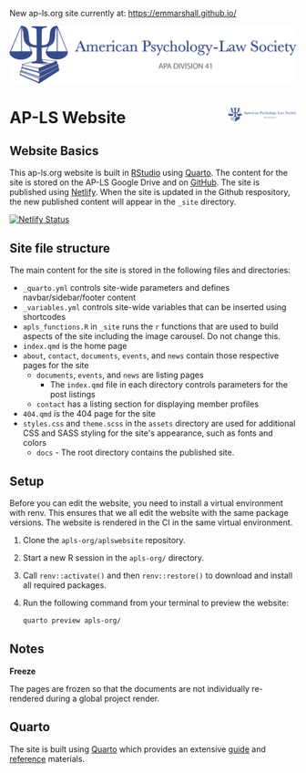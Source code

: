 

New ap-ls.org site currently at: https://emmarshall.github.io/

![Logo for American Psychology-Law
Society](images/APLS_general_logo.png)


# AP-LS Website <img src="images/APLS_general_logo.png" align="right" width = "120" />

## Website Basics

This ap-ls.org website is built in [RStudio](https://www.rstudio.com/) using [Quarto](https://quarto.org). The content for the site is stored on the AP-LS Google Drive and on [GitHub](https://github.com). The site is published using [Netlify](https://www.netlify.com/). When the site is updated in the Github respository, the new published content will appear in the `_site` directory.

[![Netlify Status](https://api.netlify.com/api/v1/badges/60c754e7-3b21-48ae-b752-84935991712f/deploy-status)](https://app.netlify.com/sites/ap-ls/deploys)

## Site file structure

The main content for the site is stored in the following files and directories:

- `_quarto.yml` controls site-wide parameters and defines navbar/sidebar/footer content
- `_variables.yml` controls site-wide variables that can be inserted using shortcodes
- `apls_functions.R` in `_site` runs the `r` functions that are used to build aspects of the site including the image carousel. Do not change this. 
- `index.qmd` is the home page
- `about`, `contact`, `documents`, `events`, and `news` contain those respective pages for the site
  - `documents`, `events`, and `news` are listing pages
      - The `index.qmd` file in each directory controls parameters for the post listings
  - `contact` has a listing section for displaying member profiles
- `404.qmd` is the 404 page for the site
- `styles.css` and `theme.scss` in the `assets` directory are used for additional CSS and SASS styling for the site's appearance, such as fonts and colors
  - `docs` - The root directory contains the published site.

## Setup

Before you can edit the website, you need to install a virtual
environment with renv. This ensures that we all edit the website with
the same package versions. The website is rendered in the CI in the same
virtual environment.

1.  Clone the `apls-org/aplswebsite` repository.

2.  Start a new R session in the `apls-org/` directory.

3.  Call `renv::activate()` and then `renv::restore()` to download and
    install all required packages.

4.  Run the following command from your terminal to preview the website:
    
    ``` bash
    quarto preview apls-org/
    ```

## Notes

**Freeze**

The pages are frozen so that the documents are not
individually re-rendered during a global project render. 

## Quarto

The site is built using [Quarto](https://quarto.org/docs/get-started/) which provides an extensive [guide](https://quarto.org/docs/guide/) and [reference](https://quarto.org/docs/reference/) materials.
